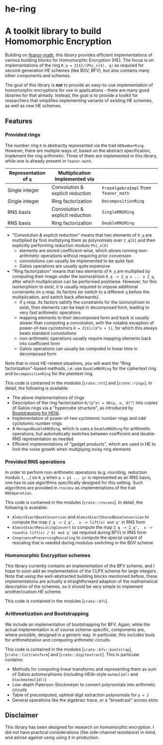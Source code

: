 # he-ring
# A toolkit library to build Homomorphic Encryption

Building on [feanor-math](https://crates.io/crates/feanor-math), this library provides efficient implementations of various building blocks for Homomorphic Encryption (HE).
The focus is on implementations of the ring `R_q = Z[X]/(Phi_n(X), q)` as required for second-generation HE schemes (like BGV, BFV), but also contains many other components and schemes.

The goal of this library is **not** to provide an easy-to-use implementation of homomorphic encryptions for use in applications - there are many good libraries for that already.
Instead, the goal is to provide a toolkit for researchers that simplifies implementing variants of existing HE schemes, as well as new HE schemes.

## Features

### Provided rings

The number ring `R` is abstractly represented via the trait `HENumberRing`.
However, there are multiple ways of, based on the abstract specification, implement the ring arithmetic.
Three of them are implemented in this library, while one is already present in `feanor-math`.

| Representation of `q` | Multiplication implemented via   |                                      |
|-----------------------|----------------------------------|--------------------------------------|
| Single integer        | Convolution & explicit reduction | `FreeAlgebraImpl` from `feanor_math` |
| Single integer        | Ring factorization               | `DecompositionRing`                  |
| RNS basis             | Convolution & explicit reduction | `SingleRNSRing`                      |
| RNS basis             | Ring factorization               | `DoubleRNSRing`                      |

 - "Convolution & explicit reduction" means that two elements of `R_q` are multiplied by first multiplying them as polynomials over `Z_q[X]` and then explicitly performing reduction modulo `Phi_n(X)`
     - elements are stored coefficient-wise, which allows running non-arithmetic operations without requiring prior conversion
     - convolutions can usually be implemented to be quite fast
     - Galois operations are usually quite expensive
 - "Ring factorization" means that two elements of `R_q` are multiplied by computing their image under the isomorphism `R_q -> Z_q x ... x Z_q`, after which multiplication can be performed pointwise.
   However, for this isomorphism to exist, it is usually required to impose additional constraints on `q` resp. its factors (or switch to a different `q` before the multiplication, and switch back afterwards).
     - if `q` resp. its factors satisfy the constraints for the isomorphism to exist, then elements can be kept in decomposed form, leading to very fast arithmetic operations
     - mapping elements to their decomposed form and back is usually slower than computing a convolution, with the notable exception of power-of-two cyclotomics `R = Z[X]/(X^n + 1)`, for which this always beats standard convolutions
     - non-arithmetic operations usually require mapping elements back into coefficient form
     - Galois operations can usually be computed in linear time in decomposed form

Note that in most HE-related situations, you will want the "Ring factorization"-based methods, i.e. use `DoubleRNSRing` for the ciphertext ring and `DecompositionRing` for the plaintext ring.

This code is contained in the modules [`crate::ntt`] and [`crate::rings`].
In detail, the following is available:
 - The above implementations of rings
 - Description of the ring factorization `R/(p^e) = GR(p, e, d)^l` into copies of Galois rings via a "hypercube structure", as introduced by [Bootstrapping for HElib](https://ia.cr/2014/873).
 - Implementation of power-of-two cyclotomic number rings and odd cyclotomic number rings
 - A `ManagedDoubleRNSRing`, which is uses a `DoubleRNSRing` for arithmetic operations, but automatically switches between coefficient and double-RNS representation as needed
 - Efficient implementations of "gadget products", which are used in HE to limit the noise growth when multiplying noisy ring elements

### Provided RNS operations

In order to perform non-arithmetic operations (e.g. rounding, reduction modulo `t`, ...) on `R_q` when `q = p1 ... pr` is represented as an RNS basis, one has to use algorithms specifically designed for this setting.
Such algorithms are provided in `rnsconv` as implementations of the trait `RNSOperation`.

This code is contained in the modules [`crate::rnsconv`].
In detail, the following is available:
 - `AlmostExactBaseConversion` and `AlmostExactSharedBaseConversion` to compute the map `Z_q -> Z_q',  x -> lift(x) mod q'` in RNS form
 - `AlmostExactRescalingConvert` to compute the map `Z_q -> Z_q',  x -> round(a lift(x) / b) mod q'` (as required during BFV) in RNS form
 - `CongruencePreservingRescaling` to compute the special variant of rescaling that is needed during modulus-switching in the BGV scheme

### Homomorphic Encryption schemes

This library currently contains an implementation of the BFV scheme, and I hope to soon add an implementation of the CLPX scheme for large integers.
Note that using the well-abstracted building blocks mentioned before, these implementations are actually a straightforward adaption of the mathematical description of the schemes, so it should be very simple to implement another/custom HE scheme.

This code is contained in the modules [`crate::bfv`].

### Arithmetization and Bootstrapping

We include an implementation of bootstrapping for BFV.
Again, while the actual implementation is of course scheme-specific, components are, where possible, designed in a generic way.
In particular, this includes tools for arithmetization and computing arithmetic circuits.

This code is contained in the modules [`crate::bfv::bootstrap`], [`crate::lintransform`] and [`crate::digitextract`].
This in particular contains:
 - Methods for computing linear transforms and representing them as sum of Galois automorphisms (including HElib-style `matmul1d()` and `blockmatmul1d()`)
 - Low-depth Paterson-Stockmeyer to convert polynomials into arithmetic circuits
 - Table of precomputed, optimal digit extraction polynomials for `p = 2`
 - General operations like the algebraic trace, or a "broadcast" across slots

## Disclaimer

This library has been designed for research on homomorphic encryption.
I did not have practical considerations (like side-channel resistance) in mind, and advise against using using it in production.

